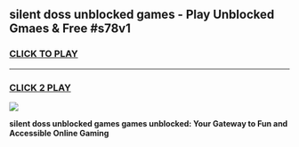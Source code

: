 
## silent doss unblocked games - Play Unblocked Gmaes & Free #s78v1
<h3>
<a href="https://premium.freeplayer.one?title=silent_doss_unblocked_games&ref=01M">CLICK TO PLAY</a></h3>
<hr>

<h3>
<a href="https://premium.freeplayer.one?title=silent_doss_unblocked_games&ref=01M">CLICK 2 PLAY</a>
  
</h3>

<a href="https://premium.freeplayer.one?title=silent_doss_unblocked_games&ref=01M"><img src="https://clearcache.store/games.png"></a>


**silent doss unblocked games games unblocked: Your Gateway to Fun and Accessible Online Gaming**
